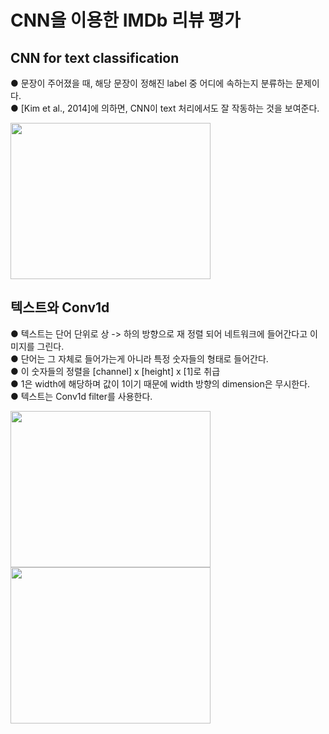 # CNN을 이용한 IMDb 리뷰 평가
## CNN for text classification
● 문장이 주어졌을 때, 해당 문장이 정해진 label 중 어디에 속하는지 분류하는 문제이다.  
● [Kim et al., 2014]에 의하면, CNN이 text 처리에서도 잘 작동하는 것을 보여준다.  

 
<img src="https://user-images.githubusercontent.com/98728682/152473514-32f5dea4-94f5-4ef3-a8f4-82897525f4c0.png" width="320" height="250">

## 텍스트와 Conv1d
● 텍스트는 단어 단위로 상 -> 하의 방향으로 재 정렬 되어 네트워크에 들어간다고 이미지를 그린다.  
● 단어는 그 자체로 들어가는게 아니라 특정 숫자들의 형태로 들어간다.  
● 이 숫자들의 정렬을 [channel] x [height] x [1]로 취급  
● 1은 width에 해당하며 값이 1이기 때문에 width 방향의 dimension은 무시한다.  
● 텍스트는 Conv1d filter를 사용한다.

<img src="https://user-images.githubusercontent.com/98728682/152477169-f3fd931d-56d3-4c20-9cc0-3bce43e0e688.png" width="320" height="250">
<img src="https://user-images.githubusercontent.com/98728682/152477142-625fd2f2-20c8-4dae-8ff6-852915f0aed1.png" width="320" height="250">

